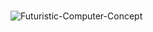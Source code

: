 




<br>

![Futuristic-Computer-Concept]()


<!-- https://docs.github.com/en/get-started/writing-on-github/getting-started-with-writing-and-formatting-on-github/about-writing-and-formatting-on-github


https://docs.github.com/en/get-started/writing-on-github/getting-started-with-writing-and-formatting-on-github/about-writing-and-formatting-on-github


https://docs.github.com/en/get-started/writing-on-github/working-with-advanced-formatting/organizing-information-with-tables


 -https://docs.github.com/en/get-started/writing-on-github/working-with-advanced-formatting/organizing-information-with-collapsed-sections 

 -https://docs.github.com/en/get-started/writing-on-github/working-with-advanced-formatting/writing-mathematical-expressions

https://docs.github.com/en/get-started/writing-on-github/working-with-advanced-formatting/creating-and-highlighting-code-blocks

https://docs.github.com/en/get-started/writing-on-github/working-with-advanced-formatting/creating-diagrams

https://docs.github.com/en/get-started/writing-on-github/working-with-advanced-formatting/autolinked-references-and-urls

https://docs.github.com/en/get-started/writing-on-github/working-with-advanced-formatting/about-task-lists

https://docs.github.com/en/get-started/writing-on-github/working-with-advanced-formatting/creating-a-permanent-link-to-a-code-snippet

https://docs.github.com/en/get-started/writing-on-github/working-with-advanced-formatting/using-keywords-in-issues-and-pull-requests

https://docs.github.com/en/get-started/using-git/about-git

https://docs.github.com/en/get-started/using-git/pushing-commits-to-a-remote-repository -->
